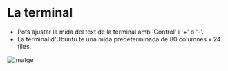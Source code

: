 
# La terminal

 - Pots ajustar la mida del text de la terminal amb 'Control' i '+' o '-'.
 - La terminal d'Ubuntu te una mida predeterminada de 80 columnes x 24 files.

![imatge](https://github.com/adria-boada/effective-octo-umbrella/blob/main/imatges/terminal_opcions.png)

